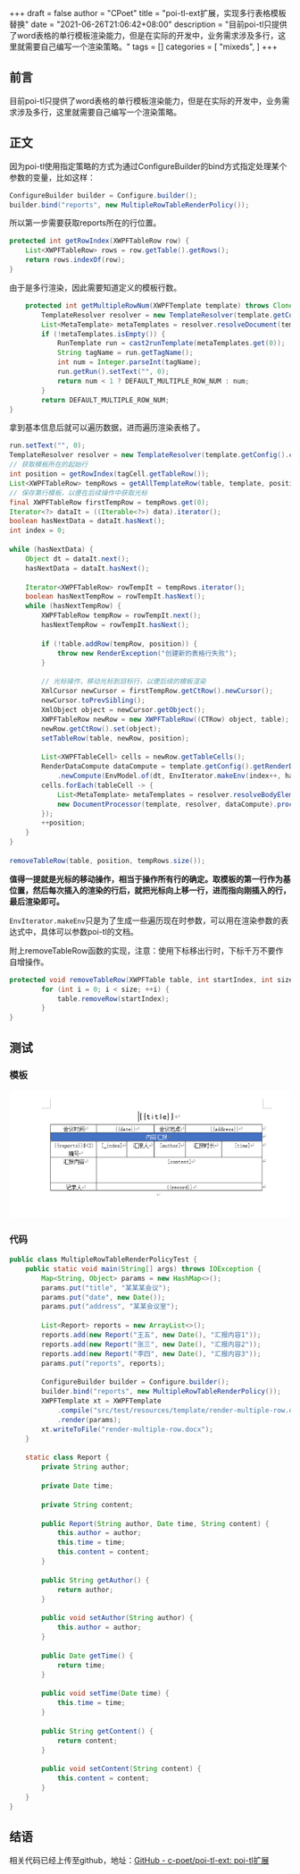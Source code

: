 +++
draft = false
author = "CPoet"
title = "poi-tl-ext扩展，实现多行表格模板替换"
date = "2021-06-26T21:06:42+08:00"
description = "目前poi-tl只提供了word表格的单行模板渲染能力，但是在实际的开发中，业务需求涉及多行，这里就需要自己编写一个渲染策略。"
tags = []
categories = [
    "mixeds",
]
+++

## 前言
目前poi-tl只提供了word表格的单行模板渲染能力，但是在实际的开发中，业务需求涉及多行，这里就需要自己编写一个渲染策略。

## 正文
因为poi-tl使用指定策略的方式为通过ConfigureBuilder的bind方式指定处理某个参数的变量，比如这样：

```java
ConfigureBuilder builder = Configure.builder();
builder.bind("reports", new MultipleRowTableRenderPolicy());
```

所以第一步需要获取reports所在的行位置。

```java
protected int getRowIndex(XWPFTableRow row) {
    List<XWPFTableRow> rows = row.getTable().getRows();
    return rows.indexOf(row);
}
```

由于是多行渲染，因此需要知道定义的模板行数。

```java
    protected int getMultipleRowNum(XWPFTemplate template) throws CloneNotSupportedException {
        TemplateResolver resolver = new TemplateResolver(template.getConfig().copy(multiplePrefix, multipleSuffix));
        List<MetaTemplate> metaTemplates = resolver.resolveDocument(template.getXWPFDocument());
        if (!metaTemplates.isEmpty()) {
            RunTemplate run = cast2runTemplate(metaTemplates.get(0));
            String tagName = run.getTagName();
            int num = Integer.parseInt(tagName);
            run.getRun().setText("", 0);
            return num < 1 ? DEFAULT_MULTIPLE_ROW_NUM : num;
        }
        return DEFAULT_MULTIPLE_ROW_NUM;
}
```

拿到基本信息后就可以遍历数据，进而遍历渲染表格了。

```java
run.setText("", 0);
TemplateResolver resolver = new TemplateResolver(template.getConfig().copy(prefix, suffix));
// 获取模板所在的起始行
int position = getRowIndex(tagCell.getTableRow());
List<XWPFTableRow> tempRows = getAllTemplateRow(table, template, position);
// 保存第行模板，以便在后续操作中获取光标
final XWPFTableRow firstTempRow = tempRows.get(0);
Iterator<?> dataIt = ((Iterable<?>) data).iterator();
boolean hasNextData = dataIt.hasNext();
int index = 0;

while (hasNextData) {
    Object dt = dataIt.next();
    hasNextData = dataIt.hasNext();

    Iterator<XWPFTableRow> rowTempIt = tempRows.iterator();
    boolean hasNextTempRow = rowTempIt.hasNext();
    while (hasNextTempRow) {
        XWPFTableRow tempRow = rowTempIt.next();
        hasNextTempRow = rowTempIt.hasNext();

        if (!table.addRow(tempRow, position)) {
            throw new RenderException("创建新的表格行失败");
        }

        // 光标操作，移动光标到目标行，以便后续的模板渲染
        XmlCursor newCursor = firstTempRow.getCtRow().newCursor();
        newCursor.toPrevSibling();
        XmlObject object = newCursor.getObject();
        XWPFTableRow newRow = new XWPFTableRow((CTRow) object, table);
        newRow.getCtRow().set(object);
        setTableRow(table, newRow, position);

        List<XWPFTableCell> cells = newRow.getTableCells();
        RenderDataCompute dataCompute = template.getConfig().getRenderDataComputeFactory()
            .newCompute(EnvModel.of(dt, EnvIterator.makeEnv(index++, hasNextData || hasNextTempRow)));
        cells.forEach(tableCell -> {
            List<MetaTemplate> metaTemplates = resolver.resolveBodyElements(tableCell.getBodyElements());
            new DocumentProcessor(template, resolver, dataCompute).process(metaTemplates);
        });
        ++position;
    }
}

removeTableRow(table, position, tempRows.size());
```

**值得一提就是光标的移动操作，相当于操作所有行的确定。取模板的第一行作为基位置，然后每次插入的渲染的行后，就把光标向上移一行，进而指向刚插入的行，最后渲染即可。**

`EnvIterator.makeEnv`只是为了生成一些遍历现在时参数，可以用在渲染参数的表达式中，具体可以参数poi-tl的文档。

附上removeTableRow函数的实现，注意：使用下标移出行时，下标千万不要作自增操作。

```java
protected void removeTableRow(XWPFTable table, int startIndex, int size) {
        for (int i = 0; i < size; ++i) {
            table.removeRow(startIndex);
        }
}
```

## 测试

### 模板

![测试模板](template.png)

### 代码

```java
public class MultipleRowTableRenderPolicyTest {
	public static void main(String[] args) throws IOException {
		Map<String, Object> params = new HashMap<>();
		params.put("title", "某某某会议");
		params.put("date", new Date());
		params.put("address", "某某会议室");

		List<Report> reports = new ArrayList<>();
		reports.add(new Report("王五", new Date(), "汇报内容1"));
		reports.add(new Report("张三", new Date(), "汇报内容2"));
		reports.add(new Report("李四", new Date(), "汇报内容3"));
		params.put("reports", reports);

		ConfigureBuilder builder = Configure.builder();
		builder.bind("reports", new MultipleRowTableRenderPolicy());
		XWPFTemplate xt = XWPFTemplate
			.compile("src/test/resources/template/render-multiple-row.docx", builder.build())
			.render(params);
		xt.writeToFile("render-multiple-row.docx");
	}

	static class Report {
		private String author;

		private Date time;

		private String content;

		public Report(String author, Date time, String content) {
			this.author = author;
			this.time = time;
			this.content = content;
		}

		public String getAuthor() {
			return author;
		}

		public void setAuthor(String author) {
			this.author = author;
		}

		public Date getTime() {
			return time;
		}

		public void setTime(Date time) {
			this.time = time;
		}

		public String getContent() {
			return content;
		}

		public void setContent(String content) {
			this.content = content;
		}
	}
}
```

## 结语
相关代码已经上传至github，地址：[GitHub - c-poet/poi-tl-ext: poi-tl扩展](https://github.com/c-poet/poi-tl-ext)
